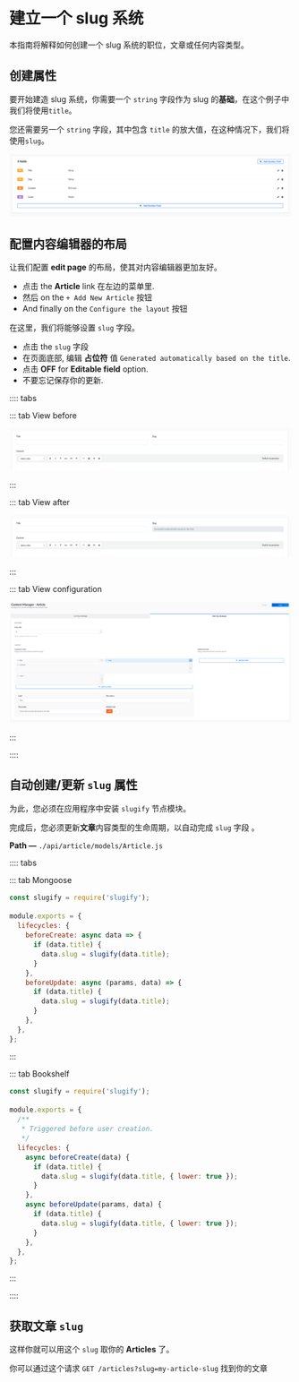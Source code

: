 # 建立一个 slug 系统

本指南将解释如何创建一个 slug 系统的职位，文章或任何内容类型。

## 创建属性

要开始建造 slug 系统，你需要一个 `string` 字段作为 slug 的**基础**，在这个例子中我们将使用`title`。

您还需要另一个 `string` 字段，其中包含 `title` 的放大值，在这种情况下，我们将使用`slug`。

![Slug fields](../assets/guides/slug/fields.png)

## 配置内容编辑器的布局

让我们配置 **edit page** 的布局，使其对内容编辑器更加友好。

- 点击 the **Article** link 在左边的菜单里.
- 然后 on the `+ Add New Article` 按钮
- And finally on the `Configure the layout` 按钮

在这里，我们将能够设置 `slug` 字段。

- 点击 the `slug` 字段
- 在页面底部, 编辑 **占位符** 值 `Generated automatically based on the title`.
- 点击 **OFF** for **Editable field** option.
- 不要忘记保存你的更新.

:::: tabs

::: tab View before

![View before](../assets/guides/slug/layout-before.png)

:::

::: tab View after

![View after](../assets/guides/slug/layout-after.png)

:::

::: tab View configuration

![Edit View config](../assets/guides/slug/layout-config.png)

:::

::::

## 自动创建/更新 `slug` 属性

为此，您必须在应用程序中安装 `slugify` 节点模块。

完成后，您必须更新**文章**内容类型的生命周期，以自动完成 `slug` 字段 。

**Path —** `./api/article/models/Article.js`

:::: tabs

::: tab Mongoose

```js
const slugify = require('slugify');

module.exports = {
  lifecycles: {
    beforeCreate: async data => {
      if (data.title) {
        data.slug = slugify(data.title);
      }
    },
    beforeUpdate: async (params, data) => {
      if (data.title) {
        data.slug = slugify(data.title);
      }
    },
  },
};
```

:::

::: tab Bookshelf

```js
const slugify = require('slugify');

module.exports = {
  /**
   * Triggered before user creation.
   */
  lifecycles: {
    async beforeCreate(data) {
      if (data.title) {
        data.slug = slugify(data.title, { lower: true });
      }
    },
    async beforeUpdate(params, data) {
      if (data.title) {
        data.slug = slugify(data.title, { lower: true });
      }
    },
  },
};
```

:::

::::

## 获取文章 `slug`

这样你就可以用这个 `slug` 取你的 **Articles** 了。

你可以通过这个请求 `GET /articles?slug=my-article-slug` 找到你的文章
